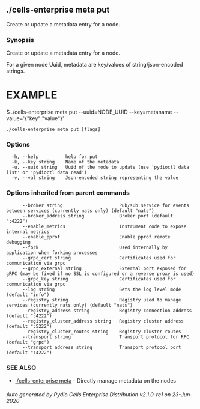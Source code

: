 ## ./cells-enterprise meta put

Create or update a metadata entry for a node.

### Synopsis

Create or update a metadata entry for a node.

For a given node Uuid, metadata are key/values of string/json-encoded strings.

EXAMPLE
=======
$ ./cells-enterprise meta put --uuid=NODE_UUID --key=metaname --value='{"key":"value"}'



```
./cells-enterprise meta put [flags]
```

### Options

```
  -h, --help          help for put
  -k, --key string    Name of the metadata
  -u, --uuid string   Uuid of the node to update (use 'pydioctl data list' or 'pydioctl data read')
  -v, --val string    Json-encoded string representing the value
```

### Options inherited from parent commands

```
      --broker string                     Pub/sub service for events between services (currently nats only) (default "nats")
      --broker_address string             Broker port (default ":4222")
      --enable_metrics                    Instrument code to expose internal metrics
      --enable_pprof                      Enable pprof remote debugging
      --fork                              Used internally by application when forking processes
      --grpc_cert string                  Certificates used for communication via grpc
      --grpc_external string              External port exposed for gRPC (may be fixed if no SSL is configured or a reverse proxy is used)
      --grpc_key string                   Certificates used for communication via grpc
      --log string                        Sets the log level mode (default "info")
      --registry string                   Registry used to manage services (currently nats only) (default "nats")
      --registry_address string           Registry connection address (default ":4222")
      --registry_cluster_address string   Registry cluster address (default ":5222")
      --registry_cluster_routes string    Registry cluster routes
      --transport string                  Transport protocol for RPC (default "grpc")
      --transport_address string          Transport protocol port (default ":4222")
```

### SEE ALSO

* [./cells-enterprise meta](./cells-enterprise-meta)	 - Directly manage metadata on the nodes

###### Auto generated by Pydio Cells Enterprise Distribution v2.1.0-rc1 on 23-Jun-2020
